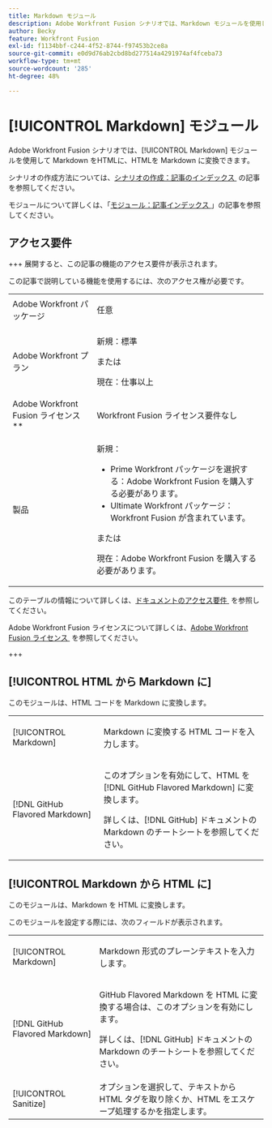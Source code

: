 ```yaml
---
title: Markdown モジュール
description: Adobe Workfront Fusion シナリオでは、Markdown モジュールを使用して Markdown をHTMLに、HTMLを Markdown に変換できます。
author: Becky
feature: Workfront Fusion
exl-id: f1134bbf-c244-4f52-8744-f97453b2ce8a
source-git-commit: e0d9d76ab2cbd8bd277514a4291974af4fceba73
workflow-type: tm+mt
source-wordcount: '285'
ht-degree: 48%

---
```


# [!UICONTROL Markdown] モジュール

Adobe Workfront Fusion シナリオでは、[!UICONTROL Markdown] モジュールを使用して Markdown をHTMLに、HTMLを Markdown に変換できます。

シナリオの作成方法については、[&#x200B; シナリオの作成：記事のインデックス &#x200B;](/help/workfront-fusion/create-scenarios/create-scenarios-toc.md) の記事を参照してください。

モジュールについて詳しくは、「[&#x200B; モジュール：記事インデックス &#x200B;](/help/workfront-fusion/references/modules/modules-toc.md)」の記事を参照してください。

## アクセス要件

+++ 展開すると、この記事の機能のアクセス要件が表示されます。

この記事で説明している機能を使用するには、次のアクセス権が必要です。

<table style="table-layout:auto">
 <col> 
 <col> 
 <tbody> 
  <tr> 
   <td role="rowheader">Adobe Workfront パッケージ</td> 
   <td> <p>任意</p> </td> 
  </tr> 
  <tr data-mc-conditions=""> 
   <td role="rowheader">Adobe Workfront プラン</td> 
   <td> <p>新規：標準</p><p>または</p><p>現在：仕事以上</p> </td> 
  </tr> 
  <tr> 
   <td role="rowheader">Adobe Workfront Fusion ライセンス**</td> 
   <td>
   <p>Workfront Fusion ライセンス要件なし</p>
   </td> 
  </tr> 
  <tr> 
   <td role="rowheader">製品</td> 
   <td>
   <p>新規：</p> <ul><li>Prime Workfront パッケージを選択する：Adobe Workfront Fusion を購入する必要があります。</li><li>Ultimate Workfront パッケージ：Workfront Fusion が含まれています。</li></ul>
   <p>または</p>
   <p>現在：Adobe Workfront Fusion を購入する必要があります。</p>
   </td> 
  </tr>
 </tbody> 
</table>

このテーブルの情報について詳しくは、[&#x200B; ドキュメントのアクセス要件 &#x200B;](/help/workfront-fusion/references/licenses-and-roles/access-level-requirements-in-documentation.md) を参照してください。

Adobe Workfront Fusion ライセンスについて詳しくは、[Adobe Workfront Fusion ライセンス &#x200B;](/help/workfront-fusion/set-up-and-manage-workfront-fusion/licensing-operations-overview/license-automation-vs-integration.md) を参照してください。

+++

## [!UICONTROL HTML から Markdown に]

このモジュールは、HTML コードを Markdown に変換します。

<table style="table-layout:auto"> 
 <col> 
 <col> 
 <tbody> 
  <tr> 
   <td role="rowheader">[!UICONTROL Markdown]</td> 
   <td> <p>Markdown に変換する HTML コードを入力します。</p> </td> 
  </tr> 
  <tr> 
   <td role="rowheader">[!DNL GitHub Flavored Markdown] </td> 
   <td> <p>このオプションを有効にして、HTML を [!DNL GitHub Flavored Markdown] に変換します。</p> <p>詳しくは、[!DNL GitHub] ドキュメントの Markdown のチートシートを参照してください。</p> </td> 
  </tr> 
 </tbody> 
</table>

## [!UICONTROL Markdown から HTML に]

このモジュールは、Markdown を HTML に変換します。

このモジュールを設定する際には、次のフィールドが表示されます。

<table style="table-layout:auto"> 
 <col> 
 <col> 
 <tbody> 
  <tr> 
   <td role="rowheader">[!UICONTROL Markdown]</td> 
   <td> <p>Markdown 形式のプレーンテキストを入力します。</p> </td> 
  </tr> 
  <tr> 
   <td role="rowheader">[!DNL GitHub Flavored Markdown] </td> 
   <td> <p>GitHub Flavored Markdown を HTML に変換する場合は、このオプションを有効にします。</p> <p>詳しくは、[!DNL GitHub] ドキュメントの Markdown のチートシートを参照してください。</p> </td> 
  </tr> 
  <tr> 
   <td role="rowheader">[!UICONTROL Sanitize]</td> 
   <td>オプションを選択して、テキストから HTML タグを取り除くか、HTML をエスケープ処理するかを指定します。</td> 
  </tr> 
 </tbody> 
</table>
